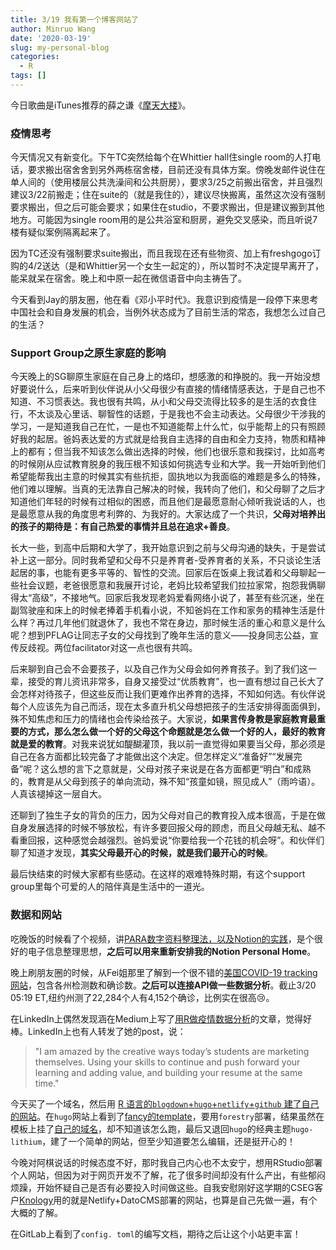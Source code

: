 ```yaml
---
title: 3/19 我有第一个博客网站了
author: Minruo Wang
date: '2020-03-19'
slug: my-personal-blog
categories:
  - R
tags: []
---
```


今日歌曲是iTunes推荐的薛之谦《[摩天大楼](https://www.youtube.com/watch?v=EPvyXuz8op0)》。

### 疫情思考

今天情况又有新变化。下午TC突然给每个在Whittier hall住single room的人打电话，要求搬出宿舍舍到另外两栋宿舍楼，目前还没有具体方案。傍晚发邮件说住在单人间的（使用楼层公共洗澡间和公共厨房），要求3/25之前搬出宿舍，并且强烈建议3/22前搬走；住在suite的（就是我住的），建议尽快搬离，虽然这次没有强制要求搬出，但之后可能会要求；如果住在studio，不要求搬出，但是建议搬到其他地方。可能因为single room用的是公共浴室和厨房，避免交叉感染，而且听说7楼有疑似案例隔离起来了。

因为TC还没有强制要求suite搬出，而且我现在还有些物资、加上有freshgogo订购的4/2送达（是和Whittier另一个女生一起定的），所以暂时不决定提早离开了，能呆就呆在宿舍。晚上和中原一起在微信语音中向主祷告了。

今天看到Jay的朋友圈，他在看《邓小平时代》。我意识到疫情是一段停下来思考中国社会和自身发展的机会，当例外状态成为了目前生活的常态，我想怎么过自己的生活？

### Support Group之原生家庭的影响
今天晚上的SG聊原生家庭在自己身上的烙印，想感激的和挣脱的。我一开始没想好要说什么，后来听到伙伴说从小父母很少有直接的情绪情感表达，于是自己也不知道、不习惯表达。我也很有共鸣，从小和父母交流得比较多的是生活的衣食住行，不太谈及心里话、聊智性的话题，于是我也不会主动表达。父母很少干涉我的学习，一是知道我自己在忙，一是也不知道能帮上什么忙，似乎能帮上的只有照顾好我的起居。爸妈表达爱的方式就是给我自主选择的自由和全力支持，物质和精神上的都有；但当我不知该怎么做出选择的时候，他们也很乐意和我探讨，比如高考的时候刚从应试教育脱身的我压根不知该如何挑选专业和大学。我一开始听到他们希望能帮我出主意的时候其实有些抗拒，固执地以为我面临的难题是多么的特殊，他们难以理解。当真的无法靠自己解决的时候，我转向了他们，和父母聊了之后才知道他们年轻的时候有过相似的困惑，而且他们是最愿意耐心倾听我说话的人，也是最愿意从我的角度思考利弊的、为我好的。大家达成了一个共识，**父母对培养出的孩子的期待是：有自己热爱的事情并且总在追求+善良**。

长大一些，到高中后期和大学了，我开始意识到之前与父母沟通的缺失，于是尝试补上这一部分。同时我希望和父母不只是养育者-受养育者的关系，不只谈论生活起居的事，也能有更多平等的、智性的交流。回家后在饭桌上我试着和父母聊起一些社会议题，老爸很愿意和我展开讨论，老妈比较希望我们拉拉家常，抱怨我俩聊得太“高级”，不接地气。回家后我发现老妈爱看网络小说了，甚至有些沉迷，坐在副驾驶座和床上的时候老捧着手机看小说，不知爸妈在工作和家务的精神生活是什么样？再过几年他们就退休了，我也不常在身边，那时候生活的重心和意义是什么呢？想到PFLAG让同志子女的父母找到了晚年生活的意义——投身同志公益，宣传反歧视。两位facilitator对这一点也很有共鸣。

后来聊到自己会不会要孩子，以及自己作为父母会如何养育孩子。到了我们这一辈，接受的育儿资讯非常多，自身又接受过“优质教育”，也一直有想过自己长大了会怎样对待孩子，但这些反而让我们更难作出养育的选择，不知如何选。有伙伴说每个人应该先为自己而活，现在太多直升机父母想把孩子的生活安排得面面俱到，殊不知焦虑和压力的情绪也会传染给孩子。大家说，**如果言传身教是家庭教育最重要的方式，那么怎么做一个好的父母这个命题就是怎么做一个好的人，最好的教育就是爱的教育**。对我来说犹如醍醐灌顶，我以前一直觉得如果要当父母，那必须是自己在各方面都比较完备了才能做出这个决定。但怎样定义“准备好”“发展完备”呢？这么想的言下之意就是，父母对孩子来说是在各方面都更“明白”和成熟的，教育是从父母到孩子的单向流动，殊不知“孩童如镜，照见成人”（雨吟语）。人真该褪掉这一层自大。

还聊到了独生子女的背负的压力，因为父母对自己的教育投入成本很高，于是在做自身发展选择的时候不够放松，有许多要回报父母的顾虑，而且父母越无私、越不看重回报，这种感觉会越强烈。爸妈爱说“你要给我一个花钱的机会呀”。和伙伴们聊了知道才发现，**其实父母最开心的时候，就是我们最开心的时候**。

最后快结束的时候大家都有些感动。在这样的艰难特殊时期，有这个support group里每个可爱的人的陪伴真是生活中的一道光。

### 数据和网站

吃晚饭的时候看了个视频，讲[PARA数字资料整理法，以及Notion的实践](https://happyaddone.com/PARA-Notion-66b64e4ebdf445f1bcdcb42f846901c7)，是个很好的电子信息整理思想，**之后可以用来重新安排我的Notion Personal Home**。

晚上刷朋友圈的时候，从Fei姐那里了解到一个很不错的[美国COVID-19 tracking网站](https://covidtracking.com/data/?from=singlemessage&isappinstalled=0)，包含各州检测数和确诊数。**之后可以连接API做一些数据分析**。截止3/20 05:19 ET,纽约州测了22,284个人有4,152个确诊，比例实在很高😢。

在LinkedIn上偶然发现涵在Medium上写了[用R做疫情数据分析](https://towardsdatascience.com/visualize-the-pandemic-with-r-covid-19-c3443de3b4e4)的文章，觉得好棒。LinkedIn上也有人转发了她的post，说：
> "I am amazed by the creative ways today’s students are marketing themselves.
Using your skills to continue and push forward your learning and adding value, and building your resume at the same time."

今天买了一个域名，然后用 [R 语言的`blogdown`+`hugo`+`netlify`+`github` 建了自己的网站](https://cosx.org/2018/01/build-blog-with-blogdown-hugo-netlify-github/)。在`hugo`网站上看到了[fancy的template](https://themes.gohugo.io/kross-hugo-portfolio-template/)，要用`forestry`部署，结果虽然在模板上挂了[自己的域名](https://minruowang.com/)，却不知道该怎么跑，最后又退回`hugo`的经典主题`hugo-lithium`，建了一个简单的网站，但至少知道要怎么编辑，还是挺开心的！

今晚对阿棋说话的时候态度不好，那时我自己内心也不太安宁，想用RStudio部署个人网站，但因为对于网页开发不了解，花了很多时间却没有什么产出，有些郁闷烦躁，开始怀疑自己是否有必要投入时间做这些。自我安慰刚好这学期的CSEG客户[Knology](https://knology.org/)用的就是Netlify+DatoCMS部署的网站，也算是自己先做一遍，有个大概的了解。

在GitLab上看到了`config. toml`的编写文档，期待之后让这个小站更丰富！
